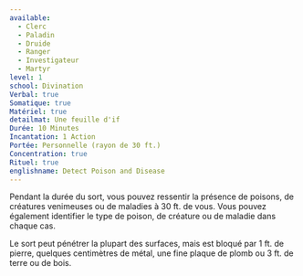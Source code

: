 ```yaml
---
available:
  - Clerc
  - Paladin
  - Druide
  - Ranger
  - Investigateur
  - Martyr
level: 1
school: Divination
Verbal: true
Somatique: true
Matériel: true
detailmat: Une feuille d'if
Durée: 10 Minutes
Incantation: 1 Action
Portée: Personnelle (rayon de 30 ft.)
Concentration: true
Rituel: true
englishname: Detect Poison and Disease
---
```

Pendant la durée du sort, vous pouvez ressentir la présence de poisons, de créatures venimeuses ou de maladies à 30 ft. de vous. Vous pouvez également identifier le type de poison, de créature ou de maladie dans chaque cas.

Le sort peut pénétrer la plupart des surfaces, mais est bloqué par 1 ft. de pierre, quelques centimètres de métal, une fine plaque de plomb ou 3 ft. de terre ou de bois.

